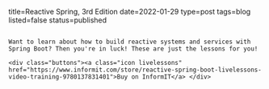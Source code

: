 title=Reactive Spring, 3rd Edition
date=2022-01-29
type=post
tags=blog
listed=false
status=published
~~~~~~

Want to learn about how to build reactive systems and services with Spring Boot? Then you're in luck! These are just the lessons for you!

<div class="buttons"><a class="icon livelessons" href="https://www.informit.com/store/reactive-spring-boot-livelessons-video-training-9780137831401">Buy on InformIT</a> </div> 